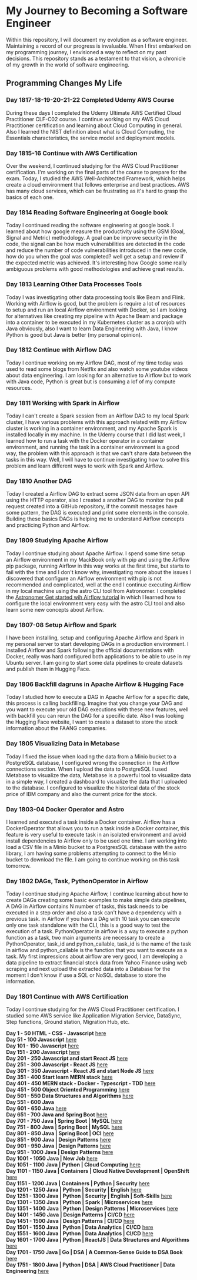 # My Journey to Becoming a Software Engineer

Within this repository, I will document my evolution as a software engineer.
Maintaining a record of our progress is invaluable.
When I first embarked on my programming journey, I envisioned a way to reflect on my past decisions.
This repository stands as a testament to that vision, a chronicle of my growth in the world of software engineering.

## Programming Changes My Life

### Day 1817-18-19-20-21-22 Completed Udemy AWS Course

During these days I completed the Udemy Ultimate AWS Certified Cloud Practitioner CLF-C02 course. I continue working on my AWS Cloud Practitioner certification and learning about Cloud Computing in general. Also I learned the NIST definition about what is Cloud Computing, the Essentials characteristics, the service model and deployment models.

### Day 1815-16 Continue with AWS Certification

Over the weekend, I continued studying for the AWS Cloud Practitioner certification. I'm working on the final parts of the course to prepare for the exam. Today, I studied the AWS Well-Architected Framework, which helps create a cloud environment that follows enterprise and best practices. AWS has many cloud services, which can be frustrating as it's hard to grasp the basics of each one.

### Day 1814 Reading Software Engineering at Google book

Today I continued reading the software engineering at google book. I learned about how google measure the productivity using the GSM (Goal, Signal and Metric) methodology. A goal can be improve security in the code, the signal can be how much vulnerabilities are detected in the code and reduce the number of code vulnerabilities introduced in the new code, how do you when the goal was completed? well get a setup and review if the expected metric was achieved. It's interesting how Google some really ambiguous problems with good methodologies and achieve great results.

### Day 1813 Learning Other Data Processes Tools

Today I was investigating other data processing tools like Beam and Flink. Working with Airflow is good, but the problem is require a lot of resources to setup and run an local Airflow environment with Docker, so I am looking for alternatives like creating my pipeline with Apache Beam and package into a container to be executed in my Kubernetes cluster as a cronjob with Java obviously, also I want to learn Data Engineering with Java, I know Python is good but Java is better (my personal opinion).

### Day 1812 Continue with Airflow DAG

Today I continue working on my Airflow DAG, most of my time today was used to read some blogs from Netflix and also watch some youtube videos about data engineering. I am looking for an alternative to Airflow but to work with Java code, Python is great but is consuming a lof of my compute resources.

### Day 1811 Working with Spark in Airflow

Today I can't create a Spark session from an Airflow DAG to my local Spark cluster, I have various problems with this approach related with my Airflow cluster is working in a container environment, and my Apache Spark is installed locally in my machine. In the Udemy course that I did last week, I learned how to run a task with the Docker operator in a container environment, and running the task in a container environment is a good way, the problem with this approach is that we can't share data between the tasks in this way.
Well, I will have to continue investigating how to solve this problem and learn different ways to work with Spark and Airflow.

### Day 1810 Another DAG

Today I created a Airflow DAG to extract some JSON data from an open API using the HTTP operator, also I created a another DAG to monitor the pull request created into a  GitHub repository, if the commit messages have some pattern, the DAG is executed and print some elements in the console. Building these basics DAGs is helping me to understand Airflow concepts and practicing Python and Airflow.

### Day 1809 Studying Apache Airflow

Today I continue studying about Apache Airflow. I spend some time setup an Airflow environment in my MackBook only with pip and using the Airflow pip package, running Airflow in this way works at the first time, but starts to fail with the time and I don't know why, investigating more about the issues I discovered that configure an Airflow environment with pip is not recommended and complicated, well at the end I continue executing Airflow in my local machine using the astro CLI tool from Astronomer. I completed the [Astronomer Get started wih Airflow tutorial]("https://www.astronomer.io/docs/learn/get-started-with-airflow") in which I learned how to configure the local environment very easy with the astro CLI tool and also learn some new concepts about Airflow.

### Day 1807-08 Setup Airflow and Spark

I have been installing, setup and configuring Apache Airflow and Spark in my personal server to start developing DAGs in a production environment. I installed Airflow and Spark following the official documentations with Docker, really was hard configured both applications to be able to use in my Ubuntu server. I am going to start some data pipelines to create datasets and publish them in Hugging Face.

### Day 1806 Backfill dagruns in Apache Airflow & Hugging Face

Today I studied how to execute a DAG in Apache Airflow for a specific date, this process is calling backfilling. Imagine that you change your DAG and you want to execute your old DAG executions with these new features, well with backfill you can rerun the DAG for a specific date. Also I was looking the Hugging Face website, I want to create a dataset to store the stock information about the FAANG companies.

### Day 1805 Visualizing Data in Metabase

Today I fixed the issue when loading the data from a Minio bucket to a PostgreSQL database, I configured wrong the connection in the Airflow connections section. When I upload the data to PostgreSQL I used Metabase to visualize the data, Metabase is a powerful tool to visualize data in a simple way, I created a dashboard to visualize the data that I uploaded to the database. I configured to visualize the historical data of the stock price of IBM company and also the current price for the stock.

### Day 1803-04 Docker Operator and Astro

I learned and executed a task inside a Docker container. Airflow has a DockerOperator that allows you to run a task inside a Docker container, this feature is very useful to execute task in an isolated environment and avoid install dependencies to Airflow only to be used one time. I am working into load a CSV file in a Minio bucket to a PostgresSQL database with the astro library, I am having some problems attempting to connect to the Minio bucket to download the file. I am going to continue working on this task tomorrow.

### Day 1802 DAGs, Task, PythonOperator in Airflow

Today I continue studying Apache Airflow, I continue learning about how to create DAGs creating some basic examples to make simple data pipelines, A DAG in Airflow contains N number of tasks, this task needs to be executed in a step order and also a task can't have a dependency with a previous task. in Airflow if you have a DAg with 10 task you can execute only one task standalone with the CLI, this is a good way to test the execution of a task.
PythonOperator in airflow is a way to execute a python function as a task, two main arguments are necessary to create a PythonOperator, task_id and python_callable, task_id is the name of the task in airflow and python_callable is the function that you want to execute as a task.
My first impressions about airflow are very good, I am developing a data pipeline to extract financial stock data from Yahoo Finance using web scraping and next upload the extracted data into a Database for the moment I don't know if use a SQL or NoSQL database to store the information.

### Day 1801 Continue with AWS Certification

Today I continue studying for the AWS Cloud Practitioner certification. I studied some AWS service like Application Migration Service, DataSync, Step functions, Ground station, Migration Hub, etc.

**Day 1 - 50 HTML - CSS - Javascript** [here](./day0-500/day0-50.md)</br>
**Day 51 - 100 Javascript** [here](./day0-500/day51-100.md)</br>
**Day 101 - 150 Javascript** [here](./day0-500/day101-150.md)</br>
**Day 151 - 200 Javascript** [here](./day0-500/day151-200.md)</br>
**Day 201 - 250 Javascript and start React JS** [here](./day0-500/day201-250.md)</br>
**Day 251 - 300 Javascript - React JS** [here](./day0-500/day251-300.md)</br>
**Day 301 - 350 Javascript - React JS and start Node JS** [here](./day0-500/day301-350.md)</br>
**Day 351 - 400 Start learn MERN stack** [here](./day0-500/day351-400.md)</br>
**Day 401 - 450 MERN stack - Docker - Typescript - TDD** [here](./day0-500/day401-450.md)</br>
**Day 451 - 500 Object Oriented Programming** [here](./day0-500/day451-500.md)</br>
**Day 501 - 550 Data Structures and Algorithms** [here](./day501-1000/day501-550.md)</br>
**Day 551 - 600 Java**</br>
**Day 601 - 650 Java** [here](./day501-1000/day601-650.md)</br>
**Day 651 - 700 Java and Spring Boot** [here](./day501-1000/day651-700.md)</br>
**Day 701 - 750 Java | Spring Boot | MySQL** [here](./day501-1000/day701-750.md)</br>
**Day 751 - 800 Java | Spring Boot | MySQL** [here](./day501-1000/day751-800.md)</br>
**Day 801 - 850 Java | Spring Boot | OCI** [here](./day501-1000/day801-850.md)</br>
**Day 851 - 900 Java | Design Patterns** [here](./day501-1000/day851-900.md)</br>
**Day 901 - 950 Java | Design Patterns** [here](/day501-1000/day901-950.md)</br>
**Day 951 - 1000 Java | Design Patterns** [here](./day501-1000/day951-1000.md)</br>
**Day 1001 - 1050 Java | New Job** [here](./day1001-1500/day1001-1050.md)</br>
**Day 1051 - 1100 Java | Python | Cloud Computing** [here](./day1001-1500/day1051-1100.md)</br>
**Day 1101 - 1150 Java | Containers | Cloud Native Development | OpenShift** [here](./day1001-1500/day1101-1150.md)</br>
**Day 1151 - 1200 Java | Containers | Python | Security** [here](./day1001-1500/day1151-1200.md)</br>
**Day 1201 - 1250 Java | Python | Security | English** [here](./day1001-1500/day1201-1250.md)</br>
**Day 1251 - 1300 Java | Python | Security | English | Soft-Skills** [here](./day1001-1500/day1251-1300.md)</br>
**Day 1301 - 1350 Java | Python | Spark | Microservices** [here](./day1001-1500/day1301-1350.md)</br>
**Day 1351 - 1400 Java | Python | Design Patterns | Microservices** [here](./day1001-1500/day1351-1400.md)</br>
**Day 1401 - 1450 Java | Design Patterns | CI/CD** [here](./day1001-1500/day1401-1450.md)</br>
**Day 1451 - 1500 Java | Design Patterns | CI/CD** [here](./day1001-1500/day1451-1500.md)</br>
**Day 1501 - 1550 Java | Python | Data Analytics | CI/CD** [here](./day1501-2000/day1501-1550.md)</br>
**Day 1551 - 1600 Java | Python | Data Analytics | CI/CD** [here](./day1501-2000/day1551-1600.md)</br>
**Day 1601 - 1700 Java | Python | ReactJS | Data Structures and Algorithms** [here](./day1501-2000/day1601-1705.md)</br>
**Day 1701 - 1750 Java | Go | DSA | A Common-Sense Guide to DSA Book** [here](./day1501-2000/day1706-1750.md)</br>
**Day 1751 - 1800 Java | Python | DSA | AWS Cloud Practitioner | Data Engineering** [here](./day1501-2000/day1751-1800.md)</br>
